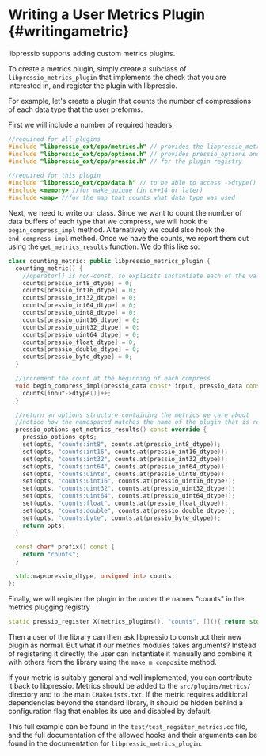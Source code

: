 # Writing a User Metrics Plugin {#writingametric}

libpressio supports adding custom metrics plugins.


To create a metrics plugin, simply create a subclass of `libpressio_metrics_plugin` that implements the check that you are interested in, and register the plugin with libpressio.

For example, let's create a plugin that counts the number of compressions of each data type that the user preforms.

First we will include a number of required headers:

```cpp
//required for all plugins
#include "libpressio_ext/cpp/metrics.h" // provides the libpressio_metrics_plugin
#include "libpressio_ext/cpp/options.h" // provides pressio_options and related methods
#include "libpressio_ext/cpp/pressio.h" // for the plugin registry

//required for this plugin
#include "libpressio_ext/cpp/data.h" // to be able to access ->dtype()
#include <memory> //for make_unique (in c++14 or later)
#include <map> //for the map that counts what data type was used

```

Next, we need to write our class.  Since we want to count the number of data buffers of each type that we compress, we will hook the `begin_compress_impl` method.  Alternatively we could also hook the `end_compress_impl` method.  Once we have the counts, we report them out using the `get_metrics_results` function.  We do this like so:

```cpp
class counting_metric: public libpressio_metrics_plugin {
  counting_metric() {
    //operator[] is non-const, so explicits instantiate each of the values we need
    counts[pressio_int8_dtype] = 0;
    counts[pressio_int16_dtype] = 0;
    counts[pressio_int32_dtype] = 0;
    counts[pressio_int64_dtype] = 0;
    counts[pressio_uint8_dtype] = 0;
    counts[pressio_uint16_dtype] = 0;
    counts[pressio_uint32_dtype] = 0;
    counts[pressio_uint64_dtype] = 0;
    counts[pressio_float_dtype] = 0;
    counts[pressio_double_dtype] = 0;
    counts[pressio_byte_dtype] = 0;
  }

  //increment the count at the beginning of each compress
  void begin_compress_impl(pressio_data const* input, pressio_data const*) override {
    counts[input->dtype()]++;
  }

  //return an options structure containing the metrics we care about
  //notice how the namespaced matches the name of the plugin that is registered below
  pressio_options get_metrics_results() const override {
    pressio_options opts;
    set(opts, "counts:int8", counts.at(pressio_int8_dtype));
    set(opts, "counts:int16", counts.at(pressio_int16_dtype));
    set(opts, "counts:int32", counts.at(pressio_int32_dtype));
    set(opts, "counts:int64", counts.at(pressio_int64_dtype));
    set(opts, "counts:uint8", counts.at(pressio_uint8_dtype));
    set(opts, "counts:uint16", counts.at(pressio_uint16_dtype));
    set(opts, "counts:uint32", counts.at(pressio_uint32_dtype));
    set(opts, "counts:uint64", counts.at(pressio_uint64_dtype));
    set(opts, "counts:float", counts.at(pressio_float_dtype));
    set(opts, "counts:double", counts.at(pressio_double_dtype));
    set(opts, "counts:byte", counts.at(pressio_byte_dtype));
    return opts;
  }

  const char* prefix() const {
    return "counts";
  }

  std::map<pressio_dtype, unsigned int> counts;
};
```

Finally, we will register the plugin in the under the names "counts" in the metrics plugging registry

```cpp
static pressio_register X(metrics_plugins(), "counts", [](){ return std::make_unique<counting_metric>(); });
```

Then a user of the library can then ask libpressio to construct their new plugin as normal.
But what if our metrics modules takes arguments?
Instead of registering it directly, the user can instantiate it manually and combine it with others from the library using the `make_m_composite` method.

If your metric is suitably general and well implemented, you can contribute it back to libpressio.
Metrics should be added to the `src/plugins/metrics/` directory and to the main `CMakeLists.txt`.  If the metric requires additional dependencies beyond the standard library, it should be hidden behind a configuration flag that enables its use and disabled by default.

This full example can be found in the `test/test_regsiter_metrics.cc` file, and the full documentation of the allowed hooks and their arguments can be found in the documentation for `libpressio_metrics_plugin`.
